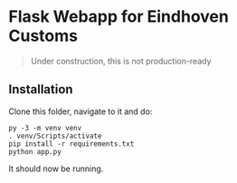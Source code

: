 # Flask Webapp for Eindhoven Customs
> Under construction, this is not production-ready
## Installation
Clone this folder, navigate to it and do:
```
py -3 -m venv venv
. venv/Scripts/activate
pip install -r requirements.txt
python app.py
```
It should now be running.
